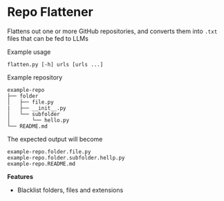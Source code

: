 # Repo Flattener

Flattens out one or more GitHub repositories, and converts them into `.txt` files that can be fed to LLMs

Example usage

    flatten.py [-h] urls [urls ...]

Example repository

    example-repo
    ├── folder
    │   ├── file.py
    |   ├── __init__.py
    │   └── subfolder
    │       └── hello.py
    └── README.md

The expected output will become

    example-repo.folder.file.py
    example-repo.folder.subfolder.hellp.py
    example-repo.README.md


**Features**

- Blacklist folders, files and extensions